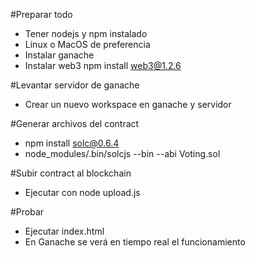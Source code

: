 #Preparar todo

- Tener nodejs y npm instalado
- Linux o MacOS de preferencia
- Instalar ganache
- Instalar web3
  npm install web3@1.2.6

#Levantar servidor de ganache

- Crear un nuevo workspace en ganache y servidor

#Generar archivos del contract

- npm install solc@0.6.4
- node_modules/.bin/solcjs --bin --abi Voting.sol

#Subir contract al blockchain

- Ejecutar con node upload.js

#Probar

- Ejecutar index.html
- En Ganache se verá en tiempo real el funcionamiento
